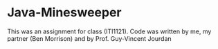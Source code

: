 # Java-Minesweeper
This was an assignment for class (ITI1121). Code was written by me, my partner (Ben Morrison) and by Prof. Guy-Vincent Jourdan 
